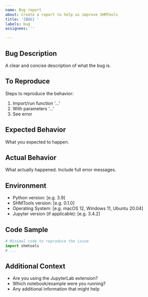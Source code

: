 ```yaml
---
name: Bug report
about: Create a report to help us improve SHMTools
title: '[BUG] '
labels: bug
assignees: ''

---
```


## Bug Description
A clear and concise description of what the bug is.

## To Reproduce
Steps to reproduce the behavior:
1. Import/run function '...'
2. With parameters '...'
3. See error

## Expected Behavior
What you expected to happen.

## Actual Behavior
What actually happened. Include full error messages.

## Environment
- Python version: [e.g. 3.9]
- SHMTools version: [e.g. 0.1.0]
- Operating System: [e.g. macOS 12, Windows 11, Ubuntu 20.04]
- Jupyter version (if applicable): [e.g. 3.4.2]

## Code Sample
```python
# Minimal code to reproduce the issue
import shmtools
# ...
```

## Additional Context
- Are you using the JupyterLab extension?
- Which notebook/example were you running?
- Any additional information that might help